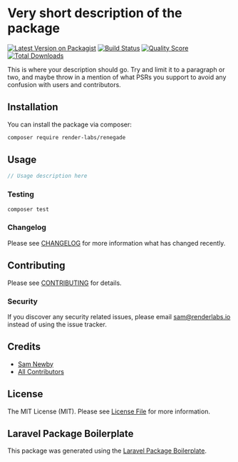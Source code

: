 # Very short description of the package

[![Latest Version on Packagist](https://img.shields.io/packagist/v/render-labs/renegade.svg?style=flat-square)](https://packagist.org/packages/render-labs/renegade)
[![Build Status](https://img.shields.io/travis/render-labs/renegade/master.svg?style=flat-square)](https://travis-ci.org/render-labs/renegade)
[![Quality Score](https://img.shields.io/scrutinizer/g/render-labs/renegade.svg?style=flat-square)](https://scrutinizer-ci.com/g/render-labs/renegade)
[![Total Downloads](https://img.shields.io/packagist/dt/render-labs/renegade.svg?style=flat-square)](https://packagist.org/packages/render-labs/renegade)

This is where your description should go. Try and limit it to a paragraph or two, and maybe throw in a mention of what PSRs you support to avoid any confusion with users and contributors.

## Installation

You can install the package via composer:

```bash
composer require render-labs/renegade
```

## Usage

``` php
// Usage description here
```

### Testing

``` bash
composer test
```

### Changelog

Please see [CHANGELOG](CHANGELOG.md) for more information what has changed recently.

## Contributing

Please see [CONTRIBUTING](CONTRIBUTING.md) for details.

### Security

If you discover any security related issues, please email sam@renderlabs.io instead of using the issue tracker.

## Credits

- [Sam Newby](https://github.com/render-labs)
- [All Contributors](../../contributors)

## License

The MIT License (MIT). Please see [License File](LICENSE.md) for more information.

## Laravel Package Boilerplate

This package was generated using the [Laravel Package Boilerplate](https://laravelpackageboilerplate.com).